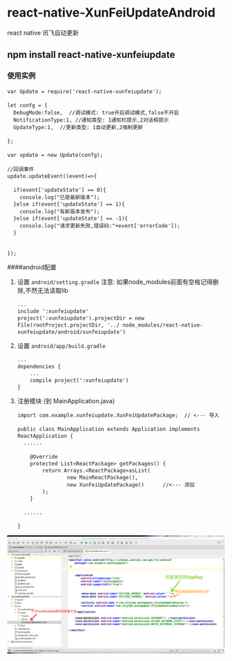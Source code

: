 # react-native-XunFeiUpdateAndroid
react native 讯飞自动更新
## npm install react-native-xunfeiupdate
### 使用实例
	var Update = require('react-native-xunfeiupdate');
	
	let confg = {
      DebugMode:false,  //调试模式: true开启调试模式,false不开启
      NotificationType:1, //通知类型: 1通知栏提示,2对话框提示
      UpdateType:1,  //更新类型: 1自动更新,2强制更新

    };
   
    var update = new Update(confg);
    
    //回调事件
    update.updateEvent((event)=>{

      if(event['updateState'] == 0){
        console.log("已是最新版本");
      }else if(event['updateState'] == 1){
        console.log("有新版本发布");
      }else if(event['updateState'] == -1){
        console.log("请求更新失败,错误码:"+event['errorCode']);
      }


    });

####android配置
1. 设置 `android/setting.gradle` 注意: 如果node_modules前面有空格记得删除,不然无法读取lib

    ```
    ...
	include ':xunfeiupdate'
	project(':xunfeiupdate').projectDir = new File(rootProject.projectDir, '../	node_modules/react-native-xunfeiupdate/android/xunfeiupdate')
    ```

2. 设置 `android/app/build.gradle`

    ```
    ...
    dependencies {
        ...
        compile project(':xunfeiupdate')
    }
    ```
    
3. 注册模块 (到 MainApplication.java)

    ```
    import com.example.xunfeiupdate.XunFeiUpdatePackage;  // <--- 导入

    public class MainApplication extends Application implements ReactApplication {
      ......

        @Override
    	protected List<ReactPackage> getPackages() {
      		return Arrays.<ReactPackage>asList(
          			new MainReactPackage(),
          			new XunFeiUpdatePackage()      //<--- 添加
      		);
    	} 

      ......

    }
    ```

![Mou icon1](./assets/Image1.png)

